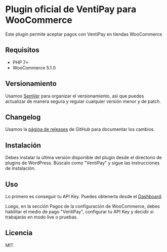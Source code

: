 # Plugin oficial de VentiPay para WooCommerce

Este plugin permite aceptar pagos con VentiPay en tiendas WooCommerce

## Requisitos

* PHP 7+
* WooCommerce 5.1.0

## Versionamiento

Usamos [SemVer](https://semver.org) para organizar el versionamiento, así que puedes actualizar de manera segura y regular cualquier versión menor y de patch.

## Changelog

Usamos la [página de releases](https://github.com/ventipay/ventipay-plugin-woocommerce/releases) de GitHub para documentar los cambios.

## Instalación

Debes instalar la última versión disponible del plugin desde el directorio de plugins de WordPress. Búscalo como "VentiPay" y sigue las instrucciones de instalación.

## Uso

Lo primero es conseguir tu API Key. Puedes obtenerla desde el [Dashboard](https://dashboard.ventipay.com/).

Luego, en la sección Pagos de la configuración de WooCommerce, debes habilitar el medio de pago "VentiPay", configurar tu API Key y decidir si trabajarás en modo live o pruebas.

## Licencia

MIT